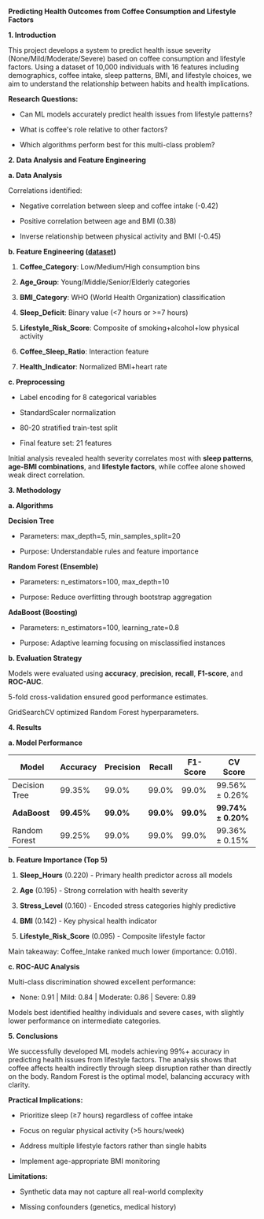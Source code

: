 **Predicting Health Outcomes from Coffee Consumption and Lifestyle
Factors**

**1. Introduction**

This project develops a system to predict health issue severity
(None/Mild/Moderate/Severe) based on coffee consumption and lifestyle
factors. Using a dataset of 10,000 individuals with 16 features
including demographics, coffee intake, sleep patterns, BMI, and
lifestyle choices, we aim to understand the relationship between habits
and health implications.

**Research Questions:**

- Can ML models accurately predict health issues from lifestyle
  patterns?

- What is coffee\'s role relative to other factors?

- Which algorithms perform best for this multi-class problem?

**2. Data Analysis and Feature Engineering**

**a. Data Analysis**

Correlations identified:

- Negative correlation between sleep and coffee intake (-0.42)

- Positive correlation between age and BMI (0.38)

- Inverse relationship between physical activity and BMI (-0.45)

**b. Feature Engineering
([dataset](https://www.kaggle.com/datasets/uom190346a/global-coffee-health-dataset))**

1.  **Coffee_Category**: Low/Medium/High consumption bins

2.  **Age_Group**: Young/Middle/Senior/Elderly categories

3.  **BMI_Category**: WHO (World Health Organization) classification

4.  **Sleep_Deficit**: Binary value (\<7 hours or \>=7 hours)

5.  **Lifestyle_Risk_Score**: Composite of smoking+alcohol+low physical
    activity

6.  **Coffee_Sleep_Ratio**: Interaction feature

7.  **Health_Indicator**: Normalized BMI+heart rate

**c. Preprocessing**

- Label encoding for 8 categorical variables

- StandardScaler normalization

- 80-20 stratified train-test split

- Final feature set: 21 features

Initial analysis revealed health severity correlates most with **sleep
patterns**, **age-BMI combinations**, and **lifestyle factors**, while
coffee alone showed weak direct correlation.

**3. Methodology**

**a. Algorithms**

**Decision Tree**

- Parameters: max_depth=5, min_samples_split=20

- Purpose: Understandable rules and feature importance

**Random Forest (Ensemble)**

- Parameters: n_estimators=100, max_depth=10

- Purpose: Reduce overfitting through bootstrap aggregation

**AdaBoost (Boosting)**

- Parameters: n_estimators=100, learning_rate=0.8

- Purpose: Adaptive learning focusing on misclassified instances

**b. Evaluation Strategy**

Models were evaluated using **accuracy**, **precision**, **recall**,
**F1-score**, and **ROC-AUC**.

5-fold cross-validation ensured good performance estimates.

GridSearchCV optimized Random Forest hyperparameters.

**4. Results**

**a. Model Performance**

| **Model**     | **Accuracy** | **Precision** | **Recall** | **F1-Score** | **CV Score**       |
|---------------|--------------|---------------|------------|--------------|--------------------|
| Decision Tree | 99.35%       | 99.0%         | 99.0%      | 99.0%        | 99.56% ± 0.26%     |
| **AdaBoost**  | **99.45%**   | **99.0%**     | **99.0%**  | **99.0%**    | **99.74% ± 0.20%** |
| Random Forest | 99.25%       | 99.0%         | 99.0%      | 99.0%        | 99.36% ± 0.15%     |

**b. Feature Importance (Top 5)**

1.  **Sleep_Hours** (0.220) - Primary health predictor across all models

2.  **Age** (0.195) - Strong correlation with health severity

3.  **Stress_Level** (0.160) - Encoded stress categories highly
    predictive

4.  **BMI** (0.142) - Key physical health indicator

5.  **Lifestyle_Risk_Score** (0.095) - Composite lifestyle factor

Main takeaway: Coffee_Intake ranked much lower (importance: 0.016).

**c. ROC-AUC Analysis**

Multi-class discrimination showed excellent performance:

- None: 0.91 \| Mild: 0.84 \| Moderate: 0.86 \| Severe: 0.89

Models best identified healthy individuals and severe cases, with
slightly lower performance on intermediate categories.

**5. Conclusions**

We successfully developed ML models achieving 99%+ accuracy in
predicting health issues from lifestyle factors. The analysis shows that
coffee affects health indirectly through sleep disruption rather than
directly on the body. Random Forest is the optimal model, balancing
accuracy with clarity.

**Practical Implications:**

- Prioritize sleep (≥7 hours) regardless of coffee intake

- Focus on regular physical activity (\>5 hours/week)

- Address multiple lifestyle factors rather than single habits

- Implement age-appropriate BMI monitoring

**Limitations:**

- Synthetic data may not capture all real-world complexity

- Missing confounders (genetics, medical history)
